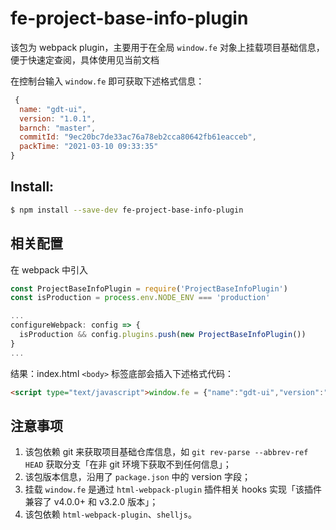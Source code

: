 # fe-project-base-info-plugin
该包为 webpack plugin，主要用于在全局 `window.fe` 对象上挂载项目基础信息，便于快速定查阅，具体使用见当前文档

在控制台输入 `window.fe` 即可获取下述格式信息：

```javascript
 {
  name: "gdt-ui", 
  version: "1.0.1", 
  barnch: "master", 
  commitId: "9ec20bc7de33ac76a78eb2cca80642fb61eacceb", 
  packTime: "2021-03-10 09:33:35"
}
```

## Install:

```bash
$ npm install --save-dev fe-project-base-info-plugin
```

## 相关配置
在 webpack 中引入

```javascript
const ProjectBaseInfoPlugin = require('ProjectBaseInfoPlugin')
const isProduction = process.env.NODE_ENV === 'production'

...
configureWebpack: config => {
  isProduction && config.plugins.push(new ProjectBaseInfoPlugin())
}
...
```    

结果：index.html `<body>` 标签底部会插入下述格式代码：

```html
<script type="text/javascript">window.fe = {"name":"gdt-ui","version":"1.0.1","barnch":"master","commitId":"9ec20bc7de33ac76a78eb2cca80642fb61eacceb","packTime":"2021-03-10 09:33:35"}</script>
```

## 注意事项

1. 该包依赖 git 来获取项目基础仓库信息，如 `git rev-parse --abbrev-ref HEAD` 获取分支「在非 git 环境下获取不到任何信息」；
2. 该包版本信息，沿用了 `package.json` 中的 version 字段；
3. 挂载 `window.fe` 是通过 `html-webpack-plugin` 插件相关 hooks 实现「该插件兼容了 v4.0.0+ 和 v3.2.0 版本」；
4. 该包依赖 `html-webpack-plugin`、`shelljs`。
